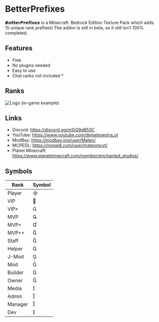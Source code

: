 # BetterPrefixes
𝘽𝙚𝙩𝙩𝙚𝙧𝙋𝙧𝙚𝙛𝙞𝙭𝙚𝙨 is a Minecraft: Bedrock Edition Texture Pack which adds 15 unique rank prefixes! The addon is still in beta, so it still isn’t 100% completed.

## Features
- Free
- No plugins needed
- Easy to use
- Chat ranks not included *

## Ranks
![Logo](https://i.postimg.cc/0y8Vw3sZ/IMG-2667.png)
(in-game example)

## Links

- Discord: https://discord.gg/mSjG9qB53C
- YouTube: https://www.youtube.com/@mateoextra_yt
- ModBay: https://modbay.org/user/Mateo/
- MCPEDL: https://mcpedl.com/user/mateomcyt/
- Planet Minecraft: https://www.planetminecraft.com/member/enchanted_studios/
## Symbols

| Rank             | Symbol                                                                |
| ----------------- | ------------------------------------------------------------------ |
| Player |  |
| VIP |  |
| VIP+ |  |
| MVP |  |
| MVP+ |  |
| MVP++ |  |
| Staff |  |
| Helper |  |
| J-Mod |  |
| Mod |  |
| Builder |  |
| Owner |  |
| Media |  |
| Admin |  |
| Manager |  |
| Dev |  |
